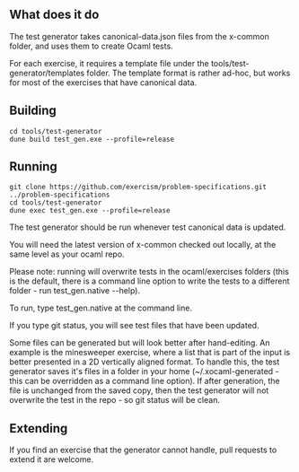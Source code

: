 ## What does it do

The test generator takes canonical-data.json files from the x-common folder, and
uses them to create Ocaml tests.

For each exercise, it requires a template file under the tools/test-generator/templates folder.
The template format is rather ad-hoc, but works for most of the exercises that have
canonical data.

## Building

```
cd tools/test-generator
dune build test_gen.exe --profile=release
```

## Running

```
git clone https://github.com/exercism/problem-specifications.git ../problem-specifications
cd tools/test-generator
dune exec test_gen.exe --profile=release
```

The test generator should be run whenever test canonical data is updated.

You will need the latest version of x-common checked out locally, at the same level as your
ocaml repo. 

Please note: running will overwrite tests in the ocaml/exercises folders (this is the default, there
is a command line option to write the tests to a different folder - run test_gen.native --help).

To run, type test_gen.native at the command line.

If you type git status, you will see test files that have been updated.

Some files can be generated but will look better after hand-editing. An example is the minesweeper exercise,
where a list that is part of the input is better presented in a 2D vertically aligned format. To handle this,
the test generator saves it's files in a folder in your home (~/.xocaml-generated - this can be overridden as 
a command line option). If after generation, the file is unchanged from the saved copy, then the test generator
will not overwrite the test in the repo - so git status will be clean.

## Extending

If you find an exercise that the generator cannot handle, pull requests to extend it are welcome.


